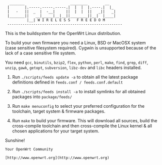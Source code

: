 ```
  _______                     ________        __
 |       |.-----.-----.-----.|  |  |  |.----.|  |_
 |   -   ||  _  |  -__|     ||  |  |  ||   _||   _|
 |_______||   __|_____|__|__||________||__|  |____|
          |__| W I R E L E S S   F R E E D O M
 -----------------------------------------------------

```

This is the buildsystem for the OpenWrt Linux distribution.

To build your own firmware you need a Linux, BSD or MacOSX system (case
sensitive filesystem required). Cygwin is unsupported because of the lack
of a case sensitive file system.

You need `gcc`, `binutils`, `bzip2`, `flex`, `python`, `perl`, `make`, `find`, `grep`, `diff`, `unzip`, `gawk`, `getopt`, `subversion`, `libz-dev` and `libc` headers installed.

1. Run `./scripts/feeds update -a` to obtain all the latest package definitions defined in `feeds.conf / feeds.conf.default`

2. Run `./scripts/feeds install -a` to install symlinks for all obtained packages into `package/feeds/`

3. Run `make menuconfig` to select your preferred configuration for the toolchain, target system & firmware packages.

4. Run `make` to build your firmware. This will download all sources, build
the cross-compile toolchain and then cross-compile the Linux kernel & all
chosen applications for your target system.

Sunshine!

	Your OpenWrt Community

	[http://www.openwrt.org](http://www.openwrt.org)


